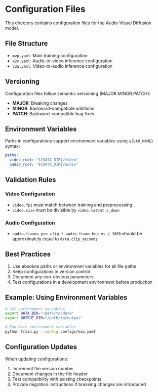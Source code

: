 # Configuration Files

This directory contains configuration files for the Audio-Visual Diffusion model.

## File Structure

- `mvp.yaml`: Main training configuration
- `a2v.yaml`: Audio-to-video inference configuration
- `v2a.yaml`: Video-to-audio inference configuration

## Versioning

Configuration files follow semantic versioning (MAJOR.MINOR.PATCH):

- **MAJOR**: Breaking changes
- **MINOR**: Backward-compatible additions
- **PATCH**: Backward-compatible bug fixes

## Environment Variables

Paths in configurations support environment variables using `${VAR_NAME}` syntax:

```yaml
paths:
  video_root: "${DATA_DIR}/video"
  audio_root: "${DATA_DIR}/audio"
```

## Validation Rules

### Video Configuration
- `video.fps` must match between training and preprocessing
- `video.size` must be divisible by `video.latent.s_down`

### Audio Configuration
- `audio.frames_per_clip * audio.frame_hop_ms / 1000` should be approximately equal to `data.clip_seconds`

## Best Practices

1. Use absolute paths or environment variables for all file paths
2. Keep configurations in version control
3. Document any non-obvious parameters
4. Test configurations in a development environment before production

## Example: Using Environment Variables

```bash
# Set environment variables
export DATA_DIR="/path/to/data"
export OUTPUT_DIR="/path/to/output"

# Run with environment variables
python train.py --config configs/mvp.yaml
```

## Configuration Updates

When updating configurations:
1. Increment the version number
2. Document changes in the file header
3. Test compatibility with existing checkpoints
4. Provide migration instructions if breaking changes are introduced
